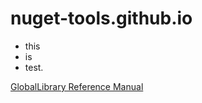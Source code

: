 # nuget-tools.github.io

* this
* is
* test.

[GlobalLibrary Reference Manual](./GlobalLibrary/index.html)
